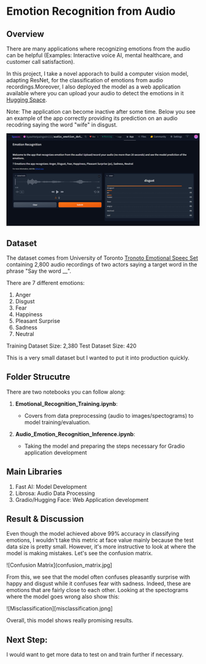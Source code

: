# Emotion Recognition from Audio

## Overview
There are many applications where recognizing emotions from the audio can be helpful (Examples: Interactive voice AI, mental healthcare, and customer call satisfaction).

In this project, I take a novel apporach to build a computer vision model, adapting ResNet, for the classification of emotions from audio recordings.Moreover, I also deployed the model as a web application available where you can upload your audio to detect the emotions in it [Hugging Space](https://huggingface.co/spaces/kyawhtetpaingwin111/audio_emotion_detector). 

Note: The application can become inactive after some time. Below you see an example of the app correctly providing its prediction on an audio recodring saying the word "wife" in disgust. 

![Gradio App Example](gradio_app.jpg)

## Dataset

The dataset comes from University of Toronto [Tronoto Emotional Speec Set](https://borealisdata.ca/dataset.xhtml?persistentId=doi%3A10.5683%2FSP2%2FE8H2MF) containing 2,800 audio recordings of two actors saying a target word in the phrase "Say the word __".

There are 7 different emotions:
1. Anger
2. Disgust
3. Fear
4. Happiness
5. Pleasant Surprise
6. Sadness
7. Neutral 

Training Dataset Size: 2,380
Test Dataset Size: 420

This is a very small dataset but I wanted to put it into production quickly.

## Folder Strucutre

There are two notebooks you can follow along:

1. **Emotional_Recognition_Training.ipynb**: 
   - Covers from data preprocessing (audio to images/spectograms) to model training/evaluation.

2. **Audio_Emotion_Recognition_Inference.ipynb**: 
   - Taking the model and preparing the steps necessary for Gradio application development

## Main Libraries

1. Fast AI: Model Development
2. Librosa: Audio Data Processing 
3. Gradio/Hugging Face: Web Application development

## Result & Discussion

Even though the model achieved above 99% accuracy in classifying emotions, I wouldn't take this metric at face value mainly because the test data size is pretty small. However, it's more instructive to look at where the model is making mistakes. Let's see the confusion matrix. 

![Confusion Matrix](confusion_matrix.jpg]

From this, we see that the model often confuses pleasantly surprise with happy and disgust while it confuses fear with sadness. Indeed, these are emotions that are fairly close to each other. Looking at the spectograms where the model goes wrong also show this:

![Misclassification][misclassification.jpng]

Overall, this model shows really promising results. 

## Next Step:

I would want to get more data to test on and train further if necessary. 
